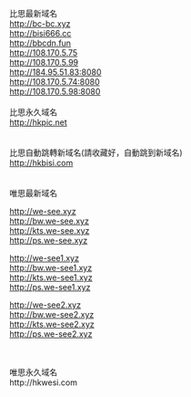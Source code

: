 比思最新域名<br>
http://bc-bc.xyz<br>
http://bisi666.cc<br>
http://bbcdn.fun<br>
http://108.170.5.75<br>
http://108.170.5.99<br>
http://184.95.51.83:8080<br>
http://108.170.5.74:8080<br>
http://108.170.5.98:8080<br>
<br>
比思永久域名<br>
http://hkpic.net<br>
<br>
<br>
比思自動跳轉新域名(請收藏好，自動跳到新域名)<br>
http://hkbisi.com<br>
<br>
<br>
唯思最新域名<br>



http://we-see.xyz<br>
http://bw.we-see.xyz<br>
http://kts.we-see.xyz<br>
http://ps.we-see.xyz<br>


http://we-see1.xyz<br>
http://bw.we-see1.xyz<br>
http://kts.we-see1.xyz<br>
http://ps.we-see1.xyz<br>


http://we-see2.xyz<br>
http://bw.we-see2.xyz<br>
http://kts.we-see2.xyz<br>
http://ps.we-see2.xyz<br>


<br>
<br>
唯思永久域名<br>
http://hkwesi.com<br>
<br>
<br>

